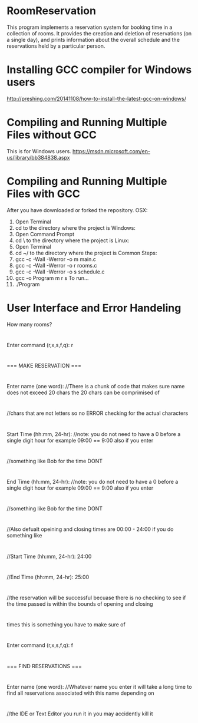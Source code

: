 # RoomReservation
This program implements a reservation system for booking time in a collection of rooms.  It provides the creation and deletion of reservations (on a single day), and prints information about the overall schedule and the reservations held by a particular person. 
# Installing GCC compiler for Windows users
http://preshing.com/20141108/how-to-install-the-latest-gcc-on-windows/
# Compiling and Running Multiple Files without GCC
This is for Windows users. https://msdn.microsoft.com/en-us/library/bb384838.aspx
# Compiling and Running Multiple Files with GCC
After you have downloaded or forked the repository.
OSX:
1. Open Terminal 
2. cd to the directory where the project is
Windows:
1. Open Command Prompt
2. cd \ to the directory where the project is
Linux:
1. Open Terminal
2. cd ~/ to the directory where the project is
Common Steps:
1. gcc -c -Wall -Werror -o m main.c
2. gcc -c -Wall -Werror -o r rooms.c
3. gcc -c -Wall -Werror -o s schedule.c
4. gcc -o Program m r s
To run...
5. ./Program
# User Interface and Error Handeling
How many rooms?
#
Enter command (r,x,s,f,q): r 
#
=== MAKE RESERVATION ===
#
Enter name (one word): //There is a chunk of code that makes sure name does not exceed 20 chars the 20 chars can be comprimised of 
#
//chars that are not letters so no ERROR checking for the actual characters
#
Start Time (hh:mm, 24-hr): //note: you do not need to have a 0 before a single digit hour for example 09:00 == 9:00 also if you enter
#
//something like Bob for the time DONT
#
End Time (hh:mm, 24-hr): //note: you do not need to have a 0 before a single digit hour for example 09:00 == 9:00 also if you enter
#
//something like Bob for the time DONT
#
//Also defualt opeining and closing times are 00:00 - 24:00 if you do something like 
#
//Start Time (hh:mm, 24-hr): 24:00
#
//End Time (hh:mm, 24-hr): 25:00 
#
//the reservation will be successful becuase there is no checking to see if the time passed is within the bounds of opening and closing
#
times this is something you have to make sure of
#
Enter command (r,x,s,f,q): f
#
=== FIND RESERVATIONS ===
#
Enter name (one word): //Whatever name you enter it will take a long time to find all reservations associated with this name depending on
#
//the IDE or Text Editor you run it in you may accidently kill it











